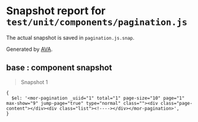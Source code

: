 # Snapshot report for `test/unit/components/pagination.js`

The actual snapshot is saved in `pagination.js.snap`.

Generated by [AVA](https://ava.li).

## base : component snapshot

> Snapshot 1

    {
      $el: '<mor-pagination _uiid="1" total="1" page-size="10" page="1" max-show="9" jump-page="true" type="normal" class=""><div class="page-content"></div><div class="list"><!----></div></mor-pagination>',
    }
